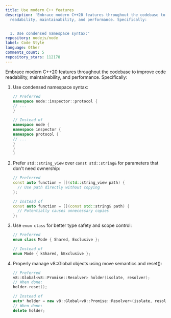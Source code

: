 ```yaml
---
title: Use modern C++ features
description: 'Embrace modern C++20 features throughout the codebase to improve code
  readability, maintainability, and performance. Specifically:


  1. Use condensed namespace syntax:'
repository: nodejs/node
label: Code Style
language: Other
comments_count: 5
repository_stars: 112178
---
```


Embrace modern C++20 features throughout the codebase to improve code readability, maintainability, and performance. Specifically:

1. Use condensed namespace syntax:
   ```cpp
   // Preferred
   namespace node::inspector::protocol {
   // ...
   }
   
   // Instead of
   namespace node {
   namespace inspector {
   namespace protocol {
   // ...
   }
   }
   }
   ```

2. Prefer `std::string_view` over `const std::string&` for parameters that don't need ownership:
   ```cpp
   // Preferred
   const auto function = [](std::string_view path) {
     // Use path directly without copying
   };
   
   // Instead of
   const auto function = [](const std::string& path) {
     // Potentially causes unnecessary copies
   };
   ```

3. Use `enum class` for better type safety and scope control:
   ```cpp
   // Preferred
   enum class Mode { Shared, Exclusive };
   
   // Instead of
   enum Mode { kShared, kExclusive };
   ```

4. Properly manage v8::Global objects using move semantics and reset():
   ```cpp
   // Preferred
   v8::Global<v8::Promise::Resolver> holder(isolate, resolver);
   // When done:
   holder.reset();
   
   // Instead of
   auto* holder = new v8::Global<v8::Promise::Resolver>(isolate, resolver);
   // When done:
   delete holder;
   ```